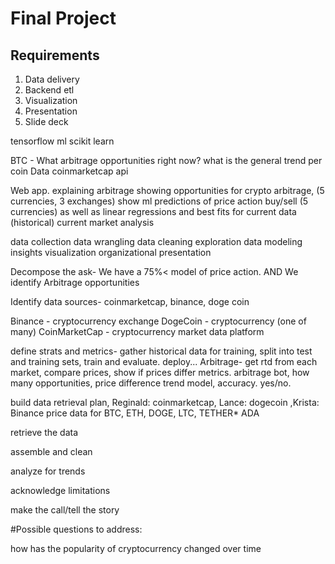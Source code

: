 # Final Project 

## Requirements

1. Data delivery
2. Backend etl
3. Visualization
4. Presentation
5. Slide deck


tensorflow ml
scikit learn 

BTC - What arbitrage opportunities right now? what is the general trend per coin
Data coinmarketcap api

Web app.
explaining arbitrage
showing opportunities for crypto arbitrage, (5 currencies, 3 exchanges)
show ml predictions of price action buy/sell (5 currencies)
as well as linear regressions and best fits for current data (historical)
current market analysis


data collection
data wrangling
data cleaning
exploration
data modeling
insights
visualization
organizational presentation


Decompose the ask- We have a 75%< model of price action. AND We identify Arbitrage opportunities

Identify data sources- coinmarketcap, binance, doge coin

Binance - cryptocurrency exchange
DogeCoin - cryptocurrency (one of many)
CoinMarketCap - cryptocurrency market data platform



define strats and metrics- gather historical data for training, split into test and training sets, train and evaluate. deploy... Arbitrage- get rtd from each market, compare prices, show if prices differ
metrics. arbitrage bot, how many opportunities, price difference
trend model, accuracy. yes/no. 


build data retrieval plan, Reginald: coinmarketcap, Lance: dogecoin ,Krista: Binance
price data for BTC, ETH, DOGE, LTC, TETHER* ADA


retrieve the data

assemble and clean

analyze for trends

acknowledge limitations

make the call/tell the story

#Possible questions to address:

how has the popularity of cryptocurrency changed over time
